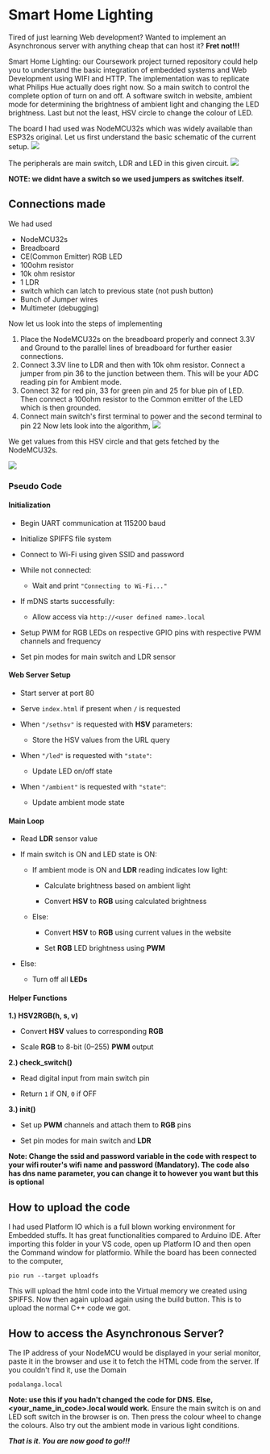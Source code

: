 # Smart Home Lighting

Tired of just learning Web development? Wanted to implement an Asynchronous server with anything cheap that can host it? __Fret not!!!__

Smart Home Lighting: our Coursework project turned repository could help you to understand the basic integration of embedded systems and Web Development using WIFI and HTTP. The implementation was to replicate what Philips Hue actually does right now. So a main switch to control the complete option of turn on and off. A software switch in website, ambient mode for determining the brightness of ambient light and changing the LED brightness. Last but not the least, HSV circle to change the colour of LED.

The board I had used was NodeMCU32s which was widely available than ESP32s original. Let us first understand the basic schematic of the current setup.
![](Attachments/Pasted%20image%2020250420012011.png)

The peripherals are main switch, LDR and LED in this given circuit.
![](Attachments/Pasted%20image%2020250420012828.png)

__NOTE: we didnt have a switch so we used jumpers as switches itself.__
## Connections made
We had used
- NodeMCU32s
- Breadboard
- CE(Common Emitter) RGB LED
- 100ohm resistor
- 10k ohm resistor
- 1 LDR
- switch which can latch to previous state (not push button)
- Bunch of Jumper wires
- Multimeter (debugging)

Now let us look into the steps of implementing
1. Place the NodeMCU32s on the breadboard properly and connect 3.3V and Ground to the parallel lines of breadboard for further easier connections.
2. Connect 3.3V line to LDR and then with 10k ohm resistor. Connect a jumper from pin 36 to the junction between them. This will be your ADC reading pin for Ambient mode.
3. Connect 32 for red pin, 33 for green pin and 25 for blue pin of LED. Then connect a 100ohm resistor to the Common emitter of the LED which is then grounded.
4. Connect main switch's first terminal to power and the second terminal to pin 22
Now lets look into the algorithm,
![](Attachments/Pasted%20image%2020250420012754.png)

We get values from this HSV circle and that gets fetched by the NodeMCU32s.

![](Attachments/Pasted%20image%2020250420013119.png)

### **Pseudo Code**

#### **Initialization**

- Begin UART communication at 115200 baud
    
- Initialize SPIFFS file system
    
- Connect to Wi-Fi using given SSID and password
    
- While not connected:
    
    - Wait and print `"Connecting to Wi-Fi..."`
        
- If mDNS starts successfully:
    
    - Allow access via `http://<user defined name>.local`
        
- Setup PWM for RGB LEDs on respective GPIO pins with respective PWM channels and frequency
    
- Set pin modes for main switch and LDR sensor

#### **Web Server Setup**

- Start server at port 80
    
- Serve `index.html` if present when `/` is requested
    
- When `"/sethsv"` is requested with **HSV** parameters:
    
    - Store the HSV values from the URL query
        
- When `"/led"` is requested with `"state"`:
    
    - Update LED on/off state
        
- When `"/ambient"` is requested with `"state"`:
    
    - Update ambient mode state
#### **Main Loop**

- Read **LDR** sensor value
    
- If main switch is ON and LED state is ON:
    
    - If ambient mode is ON and **LDR** reading indicates low light:
        
        - Calculate brightness based on ambient light
            
        - Convert **HSV** to **RGB** using calculated brightness
            
    - Else:
        
        - Convert **HSV** to **RGB** using current values in the website
            
        - Set **RGB** LED brightness using **PWM**
            
- Else:
    
    - Turn off all **LEDs**
#### **Helper Functions**

**1.) HSV2RGB(h, s, v)**

- Convert **HSV** values to corresponding **RGB**
    
- Scale **RGB** to 8-bit (0–255) **PWM** output
    

**2.) check_switch()**

- Read digital input from main switch pin
    
- Return `1` if ON, `0` if OFF
    

**3.) init()**

- Set up **PWM** channels and attach them to **RGB** pins
    
- Set pin modes for main switch and **LDR**

__Note: Change the ssid and password variable in the code with respect to your wifi router's wifi name and password (Mandatory).  The code also has dns name parameter, you can change it to however you want but this is optional__
## How to upload the code
I had used Platform IO which is a full blown working environment for Embedded stuffs. It has great functionalities compared to Arduino IDE.
After importing this folder in your VS code, open up Platform IO and then open the Command window for platformio. 
While the board has been connected to the computer,
```pio
pio run --target uploadfs
```
This will upload the html code into the Virtual memory we created using SPIFFS. Now then again upload again using the build button. This is to upload the normal C++ code we got.

## How to access the Asynchronous Server?
The IP address of your NodeMCU would be displayed in your serial monitor, paste it in the browser and use it to fetch the HTML code from the server. If you couldn't find it, use the Domain
```
podalanga.local
```
__Note: use this if you hadn't changed the code for DNS. Else, <your_name_in_code>.local would work.__
Ensure the main switch is on and LED soft switch in the browser is on. Then press the colour wheel to change the colours. Also try out the ambient mode in various light conditions.

***That is it. You are now good to go!!!***
